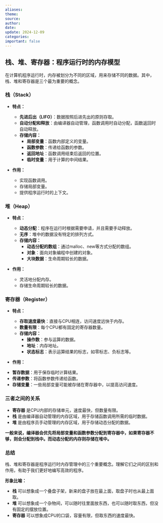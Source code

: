 ```yaml
---
aliases: 
theme: 
source: 
author: 
date: 
update: 2024-12-09
categories: 
important: false
---
```


## 栈、堆、寄存器：程序运行时的内存模型

在计算机程序运行时，内存被划分为不同的区域，用来存储不同的数据。其中，栈、堆和寄存器是三个最为重要的概念。

### 栈（Stack）

- **特点：**

  - **先进后出（LIFO）**：数据按照后进先出的原则存取。
  - **自动分配和释放**：由编译器自动管理，函数调用时自动分配，函数返回时自动释放。
  - **存储内容：**
    - **局部变量**：函数内部定义的变量。
    - **函数参数**：传递给函数的参数。
    - **返回地址**：函数调用结束后返回的位置。
    - **临时变量**：用于计算的中间结果。
- **作用：**

  - 实现函数调用。
  - 存储局部变量。
  - 提供程序运行时的上下文。

### 堆（Heap）

- **特点：**

  - **动态分配**：程序在运行时根据需要申请，并且需要手动释放。
  - **无序**：堆中的数据没有特定的排列方式。
  - **存储内容：**
    - **动态分配的数组**：通过malloc、new等方式分配的数组。
    - **对象**：面向对象编程中创建的对象。
    - **大块数据**：生命周期较长的数据。
- **作用：**

  - 灵活地分配内存。
  - 存储生命周期较长的数据。

### 寄存器（Register）

- **特点：**

  - **存取速度最快**：直接与CPU相连，访问速度远快于内存。
  - **数量有限**：每个CPU都有固定的寄存器数量。
  - **存储内容：**
    - **操作数**：参与运算的数据。
    - **地址**：内存地址。
    - **状态标志**：表示运算结果的标志，如零标志、负标志等。
- **作用：**
<!--SR:!2025-03-20,3,250!2000-01-01,1,250!2000-01-01,1,250!2000-01-01,1,250!2000-01-01,1,250!2000-01-01,1,250!2000-01-01,1,250-->

  - **暂存数据**：用于保存临时计算结果。
  - **传递参数**：将函数参数传递给函数。
  - **存储变量**：一些局部变量可能被存储在寄存器中，以提高访问速度。
<!--SR:!2000-01-01,1,250!2025-03-20,3,250!2000-01-01,1,250-->

### 三者之间的关系

- **寄存器** 是CPU内部的存储单元，速度最快，但数量有限。
- **栈** 是由编译器自动管理的内存区域，用于存储函数调用所需的临时数据。
- **堆** 是由程序员手动管理的内存区域，用于存储动态分配的数据。

**一般来说，编译器会优先将局部变量和函数参数分配到寄存器中，如果寄存器不够，则会分配到栈中。而动态分配的内存则存储在堆中。**

### 总结

栈、堆和寄存器是程序运行时内存管理中的三个重要概念。理解它们之间的区别和作用，有助于我们更好地编写高效的程序。

**形象比喻：**

- **栈** 可以想象成一个叠盘子架，新来的盘子放在最上面，取盘子时也从最上面取。
- **堆** 可以想象成一个杂物间，可以随时往里面放东西，也可以随时取东西，但没有固定的摆放位置。
- **寄存器** 可以想象成CPU的口袋，容量有限，但取东西的速度最快。
